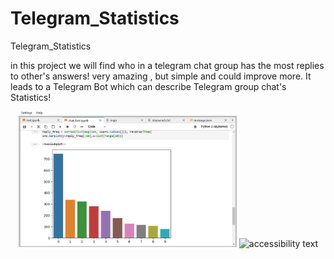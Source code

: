 # Telegram_Statistics
Telegram_Statistics

in this project we will find who in a telegram chat group has the most replies to other's answers!
very amazing , but simple and could improve more.
It leads to a Telegram Bot which can describe Telegram group chat's Statistics!

<p align="center">
  <img src="./a.png" width="350" title="hover text">
  <img src="your_relative_path_here_number_2_large_name" width="350" alt="accessibility text">
</p>
